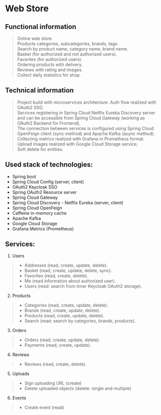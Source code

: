 # Web Store

## Functional information
> Online web store. <br>
> Products categories, subcategories, brands, tags. <br>
> Search by product name, category name, brand name. <br>
> Basket (for authorized and not authorized users). <br>
> Favorites (for authorized users). <br>
> Ordering products with delivery. <br>
> Reviews with rating and images. <br>
> Collect daily statistics for shop.

## Technical information
> Project build with microservices architecture. Auth flow realized with OAuth2 SSO. <br>
> Services registering in Spring Cloud Netflix Eureka Discovery server and can be accessible from Spring Cloud Gateway (working as OAuth2 Backend for Frontend). <br>
> The connection between services is configured using Spring Cloud OpenFeign client (sync method) and Apache Kafka (async method). <br>
> Collecting metrics realized with Grafana in Prometheus format. <br>
> Upload images realized with Google Cloud Storage service. <br>
> Soft delete for entities.

## Used stack of technologies:

* Spring boot
* Spring Cloud Config (server, client)
* OAuth2 Keycloak SSO
* Spring OAuth2 Resource server
* Spring Cloud Gateway
* Spring Cloud Discovery - Netflix Eureka (server, client)
* Spring Cloud OpenFeign
* Caffeine in-memory cache
* Apache Kafka
* Google Cloud Storage
* Grafana Metrics (Prometheus)

## Services:

1. Users
> * Addresses (read, create, update, delete). <br>
> * Basket (read, create, update, delete, sync). <br>
> * Favorites (read, create, delete). <br>
> * Me (read information about authorized user). <br>
> * Users (read: search from inner Keycloak OAuth2 storage). <br>
2. Products
> * Categories (read, create, update, delete). <br>
> * Brands (read, create, update, delete). <br>
> * Products (read, create, update, delete). <br>
> * Search (read: search by categories, brands, products). <br>
3. Orders
> * Orders (read, create, update, delete). <br>
> * Payments (read, create, update). <br>
4. Reviews
> * Reviews (read, create, delete). <br>
5. Uploads
> * Sign uploading URL (create)
> * Delete uploaded objects (delete: single and multiple)
6. Events
> * Create event (read)